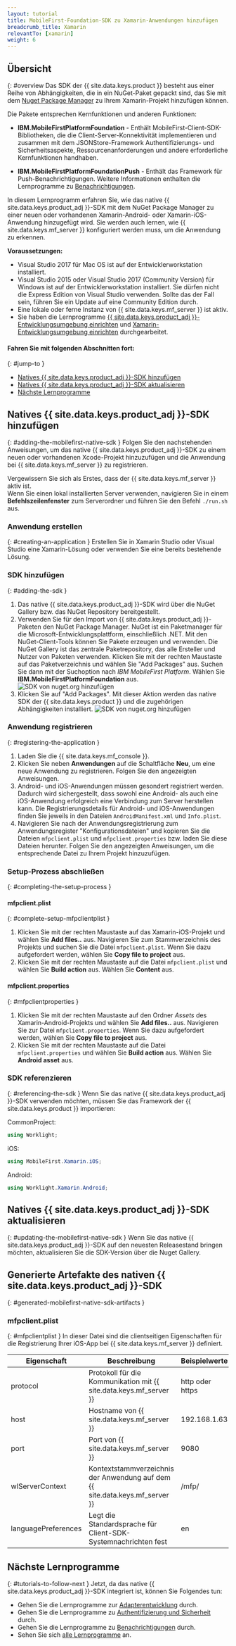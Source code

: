 ```yaml
---
layout: tutorial
title: MobileFirst-Foundation-SDK zu Xamarin-Anwendungen hinzufügen
breadcrumb_title: Xamarin
relevantTo: [xamarin]
weight: 6
---
```

<!-- NLS_CHARSET=UTF-8 -->
## Übersicht
{: #overview
Das SDK der {{ site.data.keys.product }} besteht aus einer Reihe von Abhängigkeiten, die in ein NuGet-Paket gepackt sind, das Sie mit dem [Nuget Package Manager](https://www.nuget.org/packages?q=mobilefirst) zu Ihrem Xamarin-Projekt hinzufügen können.

Die Pakete entsprechen Kernfunktionen und anderen Funktionen:  

* **IBM.MobileFirstPlatformFoundation** - Enthält MobileFirst-Client-SDK-Bibliotheken, die die Client-Server-Konnektivität implementieren und zusammen mit dem JSONStore-Framework Authentifizierungs- und Sicherheitsaspekte, Ressourcenanforderungen und andere erforderliche Kernfunktionen handhaben.
 
* **IBM.MobileFirstPlatformFoundationPush** - Enthält das Framework für Push-Benachrichtigungen. Weitere Informationen enthalten die Lernprogramme zu [Benachrichtigungen](../../../notifications/).

In diesem Lernprogramm erfahren Sie, wie das native {{ site.data.keys.product_adj }}-SDK mit dem NuGet Package Manager zu einer neuen oder vorhandenen Xamarin-Android- oder Xamarin-iOS-Anwendung hinzugefügt wird. Sie werden auch lernen,
wie {{ site.data.keys.mf_server }} konfiguriert werden muss, um die Anwendung zu erkennen.

**Voraussetzungen:**

- Visual Studio 2017 für Mac OS ist auf der Entwicklerworkstation installiert.
- Visual Studio 2015 oder Visual Studio 2017 (Community Version) für Windows ist auf der Entwicklerworkstation installiert. Sie dürfen nicht die Express Edition von Visual Studio verwenden. Sollte das der Fall sein, führen Sie ein Update auf eine Community Edition durch.  
- Eine lokale oder ferne Instanz von {{ site.data.keys.mf_server }} ist aktiv. 
- Sie haben die Lernprogramme
[{{ site.data.keys.product_adj }}-Entwicklungsumgebung einrichten](../../../installation-configuration/development/)
und [Xamarin-Entwicklungsumgebung einrichten](../../../installation-configuration/development/xamarin/) durchgearbeitet. 

#### Fahren Sie mit folgenden Abschnitten fort: 
{: #jump-to }
- [Natives {{ site.data.keys.product_adj }}-SDK hinzufügen](#adding-the-mobilefirst-native-sdk)
- [Natives {{ site.data.keys.product_adj }}-SDK aktualisieren](#updating-the-mobilefirst-native-sdk)
- [Nächste Lernprogramme](#tutorials-to-follow-next)

## Natives {{ site.data.keys.product_adj }}-SDK hinzufügen
{: #adding-the-mobilefirst-native-sdk }
Folgen Sie den nachstehenden Anweisungen, um das native {{ site.data.keys.product_adj }}-SDK
zu einem neuen oder vorhandenen Xcode-Projekt hinzuzufügen und die Anwendung bei {{ site.data.keys.mf_server }} zu registrieren.

Vergewissern Sie sich als Erstes, dass der {{ site.data.keys.mf_server }} aktiv
ist.   
Wenn Sie einen lokal installierten Server verwenden,
navigieren Sie in einem **Befehlszeilenfenster** zum Serverordner und führen Sie den Befehl
`./run.sh` aus.

### Anwendung erstellen
{: #creating-an-application }
Erstellen Sie in Xamarin Studio oder Visual Studio eine Xamarin-Lösung oder verwenden Sie eine bereits bestehende Lösung. 

### SDK hinzufügen
{: #adding-the-sdk }
1. Das native {{ site.data.keys.product_adj }}-SDK wird über die NuGet Gallery bzw. das NuGet Repository bereitgestellt.
2. Verwenden Sie für den Import von {{ site.data.keys.product_adj }}-Paketen den NuGet Package Manager. NuGet ist ein Paketmanager für die Microsoft-Entwicklungsplattform, einschließlich .NET. Mit den NuGet-Client-Tools können Sie Pakete erzeugen und verwenden. Die NuGet Gallery ist das zentrale Paketrepository, das alle Ersteller und Nutzer von Paketen verwenden. Klicken Sie mit der rechten Maustaste auf das Paketverzeichnis und wählen Sie "Add Packages" aus. Suchen Sie dann mit der Suchoption nach *IBM MobileFirst Platform*. Wählen Sie **IBM.MobileFirstPlatformFoundation** aus.
![SDK von nuget.org hinzufügen]({{site.baseurl}}/assets/xamarin-tutorials/add-package1.png)
3. Klicken Sie auf "Add Packages". Mit dieser Aktion werden das native SDK der {{ site.data.keys.product }} und die zugehörigen Abhängigkeiten installiert.
![SDK von nuget.org hinzufügen]({{site.baseurl}}/assets/xamarin-tutorials/add-package2.png)


### Anwendung registrieren
{: #registering-the-application }
1. Laden Sie die {{ site.data.keys.mf_console }}.
2. Klicken Sie neben **Anwendungen** auf die Schaltfläche **Neu**, um eine neue Anwendung zu registrieren. Folgen Sie den angezeigten Anweisungen. 
3. Android- und iOS-Anwendungen müssen gesondert registriert werden. Dadurch wird sichergestellt, dass sowohl eine Android- als auch eine iOS-Anwendung erfolgreich eine Verbindung zum Server herstellen kann. Die Registrierungsdetails für Android- und iOS-Anwendungen finden Sie jeweils in den Dateien `AndroidManifest.xml` und `Info.plist`. 
3. Navigieren Sie nach der Anwendungsregistrierung zum Anwendungsregister "Konfigurationsdateien" und kopieren Sie die Dateien `mfpclient.plist` und `mfpclient.properties` bzw. laden Sie diese Dateien herunter. Folgen Sie den angezeigten Anweisungen, um die entsprechende Datei zu Ihrem Projekt hinzuzufügen. 

### Setup-Prozess abschließen
{: #completing-the-setup-process }
#### mfpclient.plist
{: #complete-setup-mfpclientplist }
1. Klicken Sie mit der rechten Maustaste auf das Xamarin-iOS-Projekt und wählen Sie **Add files..** aus.
Navigieren Sie zum Stammverzeichnis des Projekts und suchen Sie die Datei `mfpclient.plist`. Wenn Sie dazu aufgefordert werden, wählen Sie **Copy file to project** aus.
2. Klicken Sie mit der rechten Maustaste auf die Datei `mfpclient.plist` und wählen Sie **Build action** aus. Wählen Sie **Content** aus.

#### mfpclient.properties
{: #mfpclientproperties }
1. Klicken Sie mit der rechten Maustaste auf den Ordner *Assets* des Xamarin-Android-Projekts und wählen Sie **Add files..** aus. Navigieren Sie zur Datei `mfpclient.properties`. Wenn Sie dazu aufgefordert werden, wählen Sie **Copy file to project** aus.
2. Klicken Sie mit der rechten Maustaste auf die Datei `mfpclient.properties` und wählen Sie **Build action** aus. Wählen Sie **Android asset** aus.

### SDK referenzieren
{: #referencing-the-sdk }
Wenn Sie das native {{ site.data.keys.product_adj }}-SDK verwenden möchten, müssen Sie das Framework der {{ site.data.keys.product }} importieren: 

CommonProject:

```csharp
using Worklight;
```

iOS:

```csharp
using MobileFirst.Xamarin.iOS;
```

Android:

```csharp
using Worklight.Xamarin.Android;
```

## Natives {{ site.data.keys.product_adj }}-SDK aktualisieren
{: #updating-the-mobilefirst-native-sdk }
Wenn Sie das native {{ site.data.keys.product_adj }}-SDK auf den neuesten Releasestand bringen möchten, aktualisieren Sie die SDK-Version über die Nuget Gallery.

## Generierte Artefakte des nativen {{ site.data.keys.product_adj }}-SDK
{: #generated-mobilefirst-native-sdk-artifacts }
### mfpclient.plist
{: #mfpclientplist }
In dieser Datei sind die clientseitigen Eigenschaften für die Registrierung Ihrer
iOS-App bei {{ site.data.keys.mf_server }}
definiert.

| Eigenschaft |Beschreibung |Beispielwerte |
|---------------------|---------------------------------------------------------------------|----------------|
|protocol |Protokoll für die Kommunikation mit {{ site.data.keys.mf_server }} |http oder https |
|host |Hostname von {{ site.data.keys.mf_server }} |192.168.1.63 |
|port |Port von {{ site.data.keys.mf_server }} |9080 |
|wlServerContext |Kontextstammverzeichnis der Anwendung auf dem {{ site.data.keys.mf_server }} |/mfp/ |
|languagePreferences |Legt die Standardsprache für Client-SDK-Systemnachrichten fest |en |

## Nächste Lernprogramme
{: #tutorials-to-follow-next }
Jetzt, da das native {{ site.data.keys.product_adj }}-SDK integriert ist, können Sie Folgendes tun: 

- Gehen Sie die Lernprogramme zur [Adapterentwicklung](../../../adapters/) durch. 
- Gehen Sie die Lernprogramme zu [Authentifizierung und Sicherheit](../../../authentication-and-security/) durch. 
- Gehen Sie die Lernprogramme zu [Benachrichtigungen](../../../notifications/) durch. 
- Sehen Sie sich [alle Lernprogramme](../../../all-tutorials) an. 
